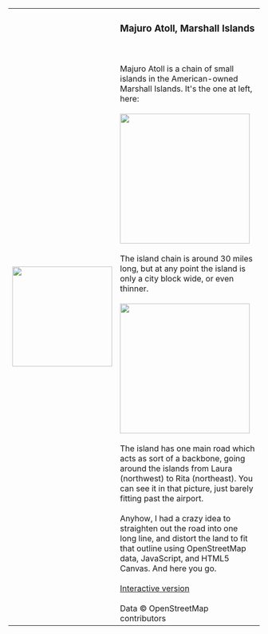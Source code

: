 <table><tr><td style="width:200px;">
<img src="http://i.imgur.com/bfwaQ.png" width="200" style="width:200px;"/>
</td>
<td style="vertical-align:top;">

<h3>Majuro Atoll, Marshall Islands</h3>
<br/><br/>
Majuro Atoll is a chain of small islands in the American-owned Marshall Islands.  It's the one at left, here:
<br/><br/>
<img src="http://eoimages.gsfc.nasa.gov/images/imagerecords/8000/8080/arnoatoll_l7_2000137.jpg" width="260"/>
<br/><br/>
The island chain is around 30 miles long, but at any point the island is only a city block wide, or even thinner.
<br/><br/>
<img src="http://www.global-greenhouse-warming.com/images/MajuroInternationalAirport.jpg" width="260"/>
<br/><br/>
The island has one main road which acts as sort of a backbone, going around the islands from Laura (northwest) to Rita (northeast).  You can see it in that picture, just barely fitting past the airport.
<br/><br/>
Anyhow, I had a crazy idea to straighten out the road into one long line, and distort the land to fit that outline using OpenStreetMap data, JavaScript, and HTML5 Canvas. And here you go.
<br/><br/>
<a href="http://mapmeld.github.com/Majuro-Marshall-Islands/">Interactive version</a>
<br/><br/>
Data &copy; OpenStreetMap contributors
</td>
</tr></table>